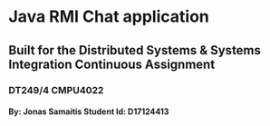 

# Java RMI Chat application 

## Built for the Distributed Systems & Systems Integration Continuous Assignment  

### DT249/4 CMPU4022 
#### By: Jonas Samaitis Student Id: D17124413


